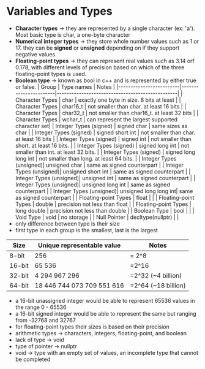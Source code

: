 # Variables and Types
- **Character types** &rarr; they are represented by a single character (ex: 'a'). Most basic type is char, a one-byte character
- **Numerical integer types** &rarr; they store whole number values such as 1 or 17. they can be **signed** or **unsigned** depending on if they support negative values.
- **Floating-point types** &rarr; they can represent real values such as 3.14 orf 0.178, with different levels of precision based on which of the three floating-point types is used.
- **Boolean type** &rarr; known as bool in c++ and is represented by either true or false.
| Group                   | Type names            | Notes                                           |
|-------------------------|-----------------------|-------------------------------------------------|
| Character Types         | char                  | exactly one byte in size. 8 bits at least       |
| Character Types         | char16_t              | not smaller than char. at least 16 bits         |
| Character Types         | char32_t              | not smaller than char16_t. at least 32 bits     |
| Character Types         | wchar_t               | can represent the largest supported character set|
| Integer Types (signed)  | signed char           | same sizes as char                              |
| Integer Types (signed)  | signed short int      | not smaller than char. at least 16 bits         |
| Integer Types (signed)  | signed int            | not smaller than short. at least 16 bits.       |
| Integer Types (signed)  | signed long int       | not smaller than int. at least 32 bits.         |
| Integer Types (signed)  | signed long long int  | not smaller than long. at least 64 bits.        |
| Integer Types (unsigned)| unsigned char         | same as signed counterpart                      |
| Integer Types (unsigned)| unsigned short int    | same as signed counterpart                      |
| Integer Types (unsigned)| unsigned int          | same as signed counterpart                      |
| Integer Types (unsigned)| unsigned long int     | same as signed counterpart                      |
| Integer Types (unsigned)| unsigned long long int| same as signed counterpart                      |
| Floating-point Types    | float                 |                                                 |
| Floating-point Types    | double                | precision not less than float                   |
| Floating-point Types    | long double           | precision not less than double                  |
| Boolean Type            | bool                  |                                                 |
| Void Type               | void                  | no storage                                      |
| Null Pointer            | decltype(nullptr)     |                                                 |
- only difference between type is their size
- first type in each group is the smallest, last is the largest

| Size | Unique representable value| Notes|
| ---- | ------------------------- | ---- |
| 8-bit | 256 | = 2^8|
| 16-bit| 65 536 | =2^16 |
| 32-bit| 4 294 967 296 | =2^32 (~4 billion)|
| 64-bit| 18 446 744 073 709 551 616 | =2^64 (~18 billion)|
- a 16-bit unassigned integer would be able to represent 65536 values in the range 0 - 65536
- a 16-bit signed integer would be able to represent the same but ranging from -32768 and 32767
- for floating-point types their sizes is based on their precision
- arithmetic types &rarr; characters, integers, floating-point, and boolean
- lack of type &rarr; void
- type of pointer &rarr; nullptr
- void &rarr; type with an empty set of values, an incomplete type that cannot be completed
